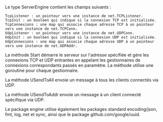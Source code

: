 Le type ServerEngine contient les champs suivants :

    TcpListener : un pointeur vers une instance de net.TCPListener.
    TcpInit : un booléen qui indique si la connexion TCP est initialisée.
    TcpConnexions : une map qui associe chaque adresse TCP à un pointeur vers une instance de net.TCPConn.
    UdpListener : un pointeur vers une instance de net.UDPConn.
    UdpInit : un booléen qui indique si la connexion UDP est initialisée.
    UdpConnexions : une map qui associe chaque adresse UDP à un pointeur vers une instance de net.UDPAddr.

La méthode Start démarre le serveur sur l'adresse spécifiée et gère les connexions TCP et UDP entrantes en appelant les gestionnaires de connexions correspondants passés en paramètre. La méthode utilise une goroutine pour chaque gestionnaire.

La méthode USendToAll envoie un message à tous les clients connectés via UDP.

La méthode USendToAddr envoie un message à un client connecté spécifique via UDP.

Le package engine utilise également les packages standard encoding/json, fmt, log, net et sync, ainsi que le package github.com/google/uuid.
